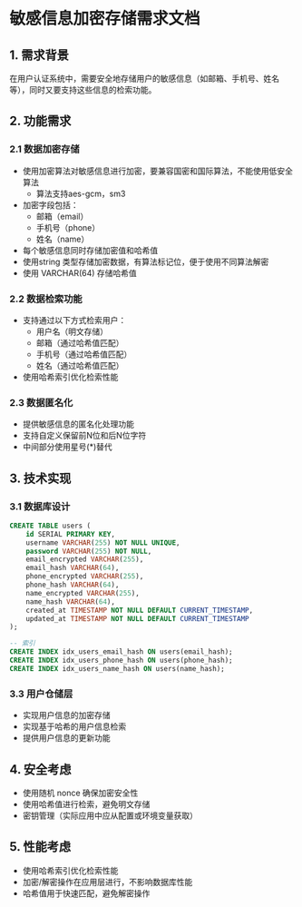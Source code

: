 # 敏感信息加密存储需求文档

## 1. 需求背景

在用户认证系统中，需要安全地存储用户的敏感信息（如邮箱、手机号、姓名等），同时又要支持这些信息的检索功能。

## 2. 功能需求

### 2.1 数据加密存储

- 使用加密算法对敏感信息进行加密，要兼容国密和国际算法，不能使用低安全算法
  - 算法支持aes-gcm，sm3
- 加密字段包括：
  - 邮箱（email）
  - 手机号（phone）
  - 姓名（name）
- 每个敏感信息同时存储加密值和哈希值
- 使用string 类型存储加密数据，有算法标记位，便于使用不同算法解密
- 使用 VARCHAR(64) 存储哈希值

### 2.2 数据检索功能

- 支持通过以下方式检索用户：
  - 用户名（明文存储）
  - 邮箱（通过哈希值匹配）
  - 手机号（通过哈希值匹配）
  - 姓名（通过哈希值匹配）
- 使用哈希索引优化检索性能

### 2.3 数据匿名化

- 提供敏感信息的匿名化处理功能
- 支持自定义保留前N位和后N位字符
- 中间部分使用星号(*)替代

## 3. 技术实现

### 3.1 数据库设计

```sql
CREATE TABLE users (
    id SERIAL PRIMARY KEY,
    username VARCHAR(255) NOT NULL UNIQUE,
    password VARCHAR(255) NOT NULL,
    email_encrypted VARCHAR(255),
    email_hash VARCHAR(64),
    phone_encrypted VARCHAR(255),
    phone_hash VARCHAR(64),
    name_encrypted VARCHAR(255),
    name_hash VARCHAR(64),
    created_at TIMESTAMP NOT NULL DEFAULT CURRENT_TIMESTAMP,
    updated_at TIMESTAMP NOT NULL DEFAULT CURRENT_TIMESTAMP
);

-- 索引
CREATE INDEX idx_users_email_hash ON users(email_hash);
CREATE INDEX idx_users_phone_hash ON users(phone_hash);
CREATE INDEX idx_users_name_hash ON users(name_hash);
```

### 3.3 用户仓储层

- 实现用户信息的加密存储
- 实现基于哈希的用户信息检索
- 提供用户信息的更新功能

## 4. 安全考虑

- 使用随机 nonce 确保加密安全性
- 使用哈希值进行检索，避免明文存储
- 密钥管理（实际应用中应从配置或环境变量获取）

## 5. 性能考虑

- 使用哈希索引优化检索性能
- 加密/解密操作在应用层进行，不影响数据库性能
- 哈希值用于快速匹配，避免解密操作
